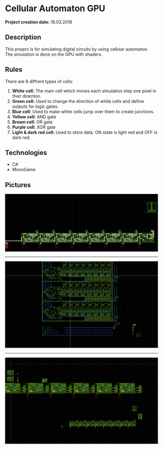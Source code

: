 # Cellular Automaton GPU

__Project creation date:__ 16.03.2018

## Description
This project is for simulating digital circuits by using cellular automaton.\
The simulation is done on the GPU with shaders.

## Rules
There are 8 diffrent types of cells:
1. __White cell:__ The main cell which moves each simulation step one pixel in their direction.
2. __Green cell:__ Used to change the direction of white cells and define outputs for logic gates.
3. __Blue cell:__ Used to make white cells jump over them to create junctions.
4. __Yellow cell:__ AND gate
5. __Brown cell:__ OR gate
6. __Purple cell:__ XOR gate
7. __Light & dark red cell:__ Used to store data. ON state is light red and OFF is dark red.

## Technologies
* C#
* MonoGame

## Pictures
![Adder1](Cellular_Automaton_GPU_3.gif)
***
![RAM](Cellular_Automaton_GPU_1.png)
***
![Adder2](Cellular_Automaton_GPU_2.png)
